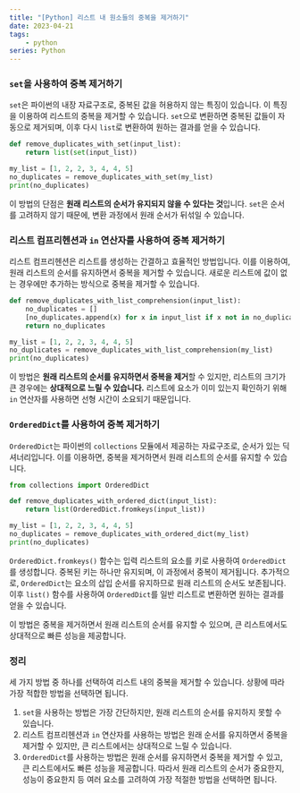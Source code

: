 ```yaml
---
title: "[Python] 리스트 내 원소들의 중복을 제거하기"
date: 2023-04-21
tags: 
    - python
series: Python
---
```


### `set`을 사용하여 중복 제거하기

`set`은 파이썬의 내장 자료구조로, 중복된 값을 허용하지 않는 특징이 있습니다. 이 특징을 이용하여 리스트의 중복을 제거할 수 있습니다. `set`으로 변환하면 중복된 값들이 자동으로 제거되며, 이후 다시 `list`로 변환하여 원하는 결과를 얻을 수 있습니다.

```python
def remove_duplicates_with_set(input_list):
    return list(set(input_list))

my_list = [1, 2, 2, 3, 4, 4, 5]
no_duplicates = remove_duplicates_with_set(my_list)
print(no_duplicates)
```

이 방법의 단점은 **원래 리스트의 순서가 유지되지 않을 수 있다는 것**입니다. `set`은 순서를 고려하지 않기 때문에, 변환 과정에서 원래 순서가 뒤섞일 수 있습니다.

### 리스트 컴프리헨션과 `in` 연산자를 사용하여 중복 제거하기

리스트 컴프리헨션은 리스트를 생성하는 간결하고 효율적인 방법입니다. 이를 이용하여, 원래 리스트의 순서를 유지하면서 중복을 제거할 수 있습니다. 새로운 리스트에 값이 없는 경우에만 추가하는 방식으로 중복을 제거할 수 있습니다.

```python
def remove_duplicates_with_list_comprehension(input_list):
    no_duplicates = []
    [no_duplicates.append(x) for x in input_list if x not in no_duplicates]
    return no_duplicates

my_list = [1, 2, 2, 3, 4, 4, 5]
no_duplicates = remove_duplicates_with_list_comprehension(my_list)
print(no_duplicates)
```

이 방법은 **원래 리스트의 순서를 유지하면서 중복을 제거**할 수 있지만, 리스트의 크기가 큰 경우에는 **상대적으로 느릴 수 있습니다.** 리스트에 요소가 이미 있는지 확인하기 위해 `in` 연산자를 사용하면 선형 시간이 소요되기 때문입니다.

### `OrderedDict`를 사용하여 중복 제거하기

`OrderedDict`는 파이썬의 `collections` 모듈에서 제공하는 자료구조로, 순서가 있는 딕셔너리입니다. 이를 이용하면, 중복을 제거하면서 원래 리스트의 순서를 유지할 수 있습니다.

```python
from collections import OrderedDict

def remove_duplicates_with_ordered_dict(input_list):
    return list(OrderedDict.fromkeys(input_list))

my_list = [1, 2, 2, 3, 4, 4, 5]
no_duplicates = remove_duplicates_with_ordered_dict(my_list)
print(no_duplicates)
```

`OrderedDict.fromkeys()` 함수는 입력 리스트의 요소를 키로 사용하여 `OrderedDict`를 생성합니다. 중복된 키는 하나만 유지되며, 이 과정에서 중복이 제거됩니다. 추가적으로, `OrderedDict`는 요소의 삽입 순서를 유지하므로 원래 리스트의 순서도 보존됩니다. 이후 `list()` 함수를 사용하여 `OrderedDict`를 일반 리스트로 변환하면 원하는 결과를 얻을 수 있습니다.

이 방법은 중복을 제거하면서 원래 리스트의 순서를 유지할 수 있으며, 큰 리스트에서도 상대적으로 빠른 성능을 제공합니다.

### 정리

세 가지 방법 중 하나를 선택하여 리스트 내의 중복을 제거할 수 있습니다. 상황에 따라 가장 적합한 방법을 선택하면 됩니다.

1. `set`을 사용하는 방법은 가장 간단하지만, 원래 리스트의 순서를 유지하지 못할 수 있습니다.
2. 리스트 컴프리헨션과 `in` 연산자를 사용하는 방법은 원래 순서를 유지하면서 중복을 제거할 수 있지만, 큰 리스트에서는 상대적으로 느릴 수 있습니다.
3. `OrderedDict`를 사용하는 방법은 원래 순서를 유지하면서 중복을 제거할 수 있고, 큰 리스트에서도 빠른 성능을 제공합니다.
따라서 원래 리스트의 순서가 중요한지, 성능이 중요한지 등 여러 요소를 고려하여 가장 적절한 방법을 선택하면 됩니다.